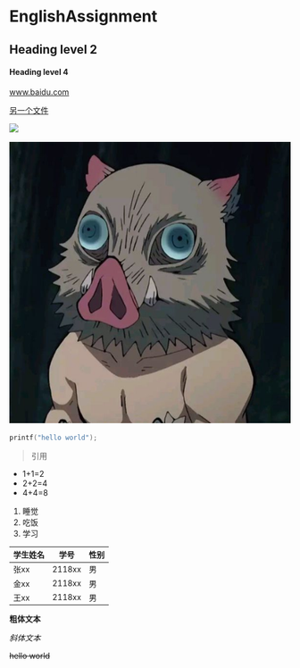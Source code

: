 # EnglishAssignment

## Heading level 2
#### Heading level 4

www.baidu.com

[另一个文件](https://github.com/CVSink/EnglishAssignment/blob/master/Assignment.md)

![](https://www.jlu.edu.cn/images/foot_logo.jpg)

![本地图片](https://github.com/CVSink/EnglishAssignment/blob/master/header.jpg)

```c
printf("hello world");
```

> 引用

- 1+1=2
- 2+2=4
- 4+4=8


1. 睡觉
2. 吃饭
3. 学习


| 学生姓名 | 学号 | 性别 |
| -------- | ---- | ---- |
| 张xx     | 2118xx | 男   |
| 金xx     | 2118xx | 男   |
| 王xx     | 2118xx | 男   |


**粗体文本**

*斜体文本*

~~hello world~~
